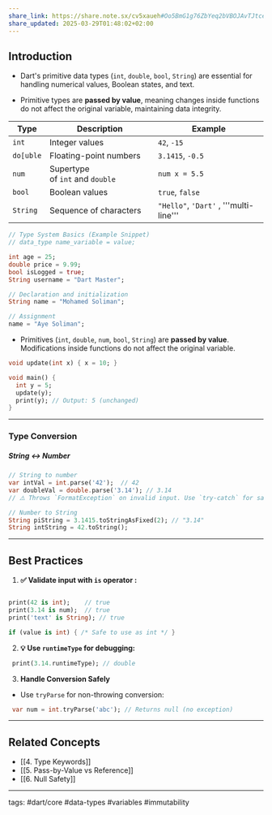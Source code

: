 ```yaml
---
share_link: https://share.note.sx/cv5xaueh#Oo5BmG1g76ZbYeq2bVBOJAvTJtceSaJdkaTcoXsHS2c
share_updated: 2025-03-29T01:48:02+02:00
---
```


## Introduction

- Dart's primitive data types (`int`, `double`, `bool`, `String`) are essential for handling numerical values, Boolean states, and text.

- Primitive types are **passed by value**, meaning changes inside functions do not affect the original variable, maintaining data integrity.

| Type      | Description                     | Example                                |
| --------- | ------------------------------- | -------------------------------------- |
| `int`     | Integer values                  | `42`, `-15`                            |
| `do[uble` | Floating-point numbers          | `3.1415`, `-0.5`                       |
| `num`     | Supertype of `int` and `double` | `num x = 5.5`                          |
| `bool`    | Boolean values                  | `true`, `false`                        |
| `String`  | Sequence of characters          | `"Hello"`, `'Dart'` , '''multi-line''' |

```dart
// Type System Basics (Example Snippet)
// data_type name_variable = value;

int age = 25;
double price = 9.99;
bool isLogged = true;
String username = "Dart Master";

// Declaration and initialization
String name = "Mohamed Soliman";

// Assignment
name = "Aye Soliman";
```

- Primitives (`int`, `double`, `num`, `bool`, `String`) are **passed by value**. Modifications inside functions do not affect the original variable.  
```dart
void update(int x) { x = 10; }

void main() {
  int y = 5;
  update(y);
  print(y); // Output: 5 (unchanged)
}
```
 
---

### Type Conversion

##### String ↔ Number

```dart
// String to number
var intVal = int.parse('42');  // 42
var doubleVal = double.parse('3.14'); // 3.14
// ⚠️ Throws `FormatException` on invalid input. Use `try-catch` for safety.

// Number to String
String piString = 3.1415.toStringAsFixed(2); // "3.14"
String intString = 42.toString();
```

---

## Best Practices

1. **✅ Validate input with `is` operator :**
 ```dart

print(42 is int);    // true
print(3.14 is num);  // true
print('text' is String); // true

if (value is int) { /* Safe to use as int */ }
```
 
2. **💡 Use `runtimeType` for debugging:**
```dart
 print(3.14.runtimeType); // double
```

3. **Handle Conversion Safely**
- Use `tryParse` for non-throwing conversion:
```dart
 var num = int.tryParse('abc'); // Returns null (no exception)
``` 
---
## Related Concepts

- [[4. Type Keywords]]
- [[5. Pass-by-Value vs Reference]]
- [[6. Null Safety]]
    
---

tags: #dart/core #data-types #variables #immutability